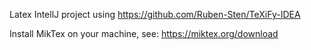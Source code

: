 Latex IntellJ project using https://github.com/Ruben-Sten/TeXiFy-IDEA

Install MikTex on your machine, see: https://miktex.org/download